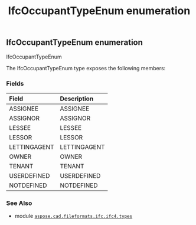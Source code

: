 ﻿---
title: IfcOccupantTypeEnum enumeration
second_title: Aspose.CAD for Python via .NET API References
description: 
type: docs
weight: 3100
url: /aspose.cad.fileformats.ifc.ifc4.types/ifcoccupanttypeenum/
is_root: false
---

## IfcOccupantTypeEnum enumeration

IfcOccupantTypeEnum



The IfcOccupantTypeEnum type exposes the following members:

### Fields
| Field | Description |
| :- | :- |
| ASSIGNEE | ASSIGNEE |
| ASSIGNOR | ASSIGNOR |
| LESSEE | LESSEE |
| LESSOR | LESSOR |
| LETTINGAGENT | LETTINGAGENT |
| OWNER | OWNER |
| TENANT | TENANT |
| USERDEFINED | USERDEFINED |
| NOTDEFINED | NOTDEFINED |



### See Also
* module [`aspose.cad.fileformats.ifc.ifc4.types`](..)
